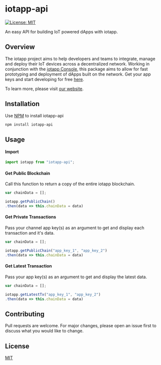 # iotapp-api
[![License: MIT](https://img.shields.io/badge/License-MIT-green.svg)](https://opensource.org/licenses/MIT)

An easy API for building IoT powered dApps with iotapp. 

## Overview
The iotapp project aims to help developers and teams to integrate, manage and deploy their IoT devices across a decentralized network. Working in conjunction with the [iotapp Console](http://iotapp-alpha.surge.sh/#/login), this package aims to allow for fast prototyping and deployment of dApps built on the network. Get your app keys and start developing for free [here](http://iotapp-alpha.surge.sh/#/register).


To learn more, please visit [our website](http://iotapp-alpha.surge.sh/#/). 

## Installation

Use [NPM](https://www.npmjs.com/get-npm) to install iotapp-api

```bash
npm install iotapp-api
```

## Usage

#### Import
```javascript
import iotapp from "iotapp-api";
```

#### Get Public Blockchain
Call this function to return a copy of the entire iotapp blockchain.
```Javascript
var chainData = [];

iotapp.getPublicChain()
.then(data => this.chainData = data)
```


#### Get Private Transactions
Pass your channel app key(s) as an argument to get and display each transaction and it's data. 
```Javascript
var chainData = [];

iotapp.getPublicChain("app_key_1", "app_key_2")
.then(data => this.chainData = data)
```

#### Get Latest Transaction
Pass your app key(s) as an argument to get and display the latest data.
```Javascript
var chainData = [];

iotapp.getLatestTx("app_key_1", "app_key_2")
.then(data => this.chainData = data)
```

## Contributing
Pull requests are welcome. For major changes, please open an issue first to discuss what you would like to change.

## License
[MIT](https://choosealicense.com/licenses/mit/)
